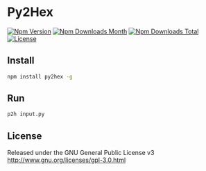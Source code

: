 # Py2Hex

[![Npm Version](https://img.shields.io/npm/v/py2hex.svg)](https://npmjs.org/package/py2hex)
[![Npm Downloads Month](https://img.shields.io/npm/dm/py2hex.svg)](https://npmjs.org/package/py2hex)
[![Npm Downloads Total](https://img.shields.io/npm/dt/py2hex.svg)](https://npmjs.org/package/py2hex)
[![License](https://img.shields.io/npm/l/py2hex.svg)](https://npmjs.org/package/py2hex)

## Install

```bash
npm install py2hex -g
```

## Run

```bash
p2h input.py
```

## License
Released under the GNU General Public License v3  
http://www.gnu.org/licenses/gpl-3.0.html
